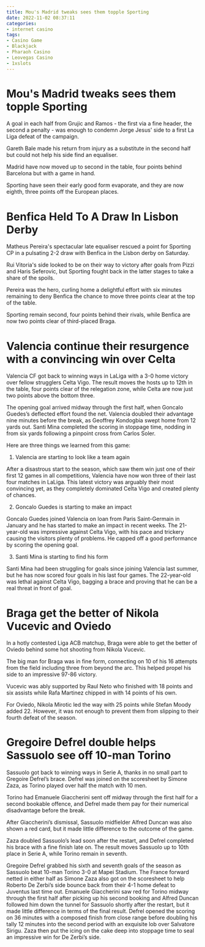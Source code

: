 ```yaml
---
title: Mou's Madrid tweaks sees them topple Sporting
date: 2022-11-02 08:37:11
categories:
- internet casino
tags:
- Casino Game
- Blackjack
- Pharaoh Casino
- Leovegas Casino
- 1xslots
---
```



#  Mou's Madrid tweaks sees them topple Sporting

A goal in each half from Grujic and Ramos - the first via a fine header, the second a penalty - was enough to condemn Jorge Jesus' side to a first La Liga defeat of the campaign.

Gareth Bale made his return from injury as a substitute in the second half but could not help his side find an equaliser.

Madrid have now moved up to second in the table, four points behind Barcelona but with a game in hand.

Sporting have seen their early good form evaporate, and they are now eighth, three points off the European places.

#  Benfica Held To A Draw In Lisbon Derby

Matheus Pereira's spectacular late equaliser rescued a point for Sporting CP in a pulsating 2-2 draw with Benfica in the Lisbon derby on Saturday.

Rui Vitoria's side looked to be on their way to victory after goals from Pizzi and Haris Seferovic, but Sporting fought back in the latter stages to take a share of the spoils.

Pereira was the hero, curling home a delightful effort with six minutes remaining to deny Benfica the chance to move three points clear at the top of the table.

Sporting remain second, four points behind their rivals, while Benfica are now two points clear of third-placed Braga.

#  Valencia continue their resurgence with a convincing win over Celta

Valencia CF got back to winning ways in LaLiga with a 3-0 home victory over fellow strugglers Celta Vigo. The result moves the hosts up to 12th in the table, four points clear of the relegation zone, while Celta are now just two points above the bottom three.

The opening goal arrived midway through the first half, when Goncalo Guedes’s deflected effort found the net. Valencia doubled their advantage nine minutes before the break, as Geoffrey Kondogbia swept home from 12 yards out. Santi Mina completed the scoring in stoppage time, nodding in from six yards following a pinpoint cross from Carlos Soler.

Here are three things we learned from this game:

1) Valencia are starting to look like a team again

After a disastrous start to the season, which saw them win just one of their first 12 games in all competitions, Valencia have now won three of their last four matches in LaLiga. This latest victory was arguably their most convincing yet, as they completely dominated Celta Vigo and created plenty of chances.

2) Goncalo Guedes is starting to make an impact

Goncalo Guedes joined Valencia on loan from Paris Saint-Germain in January and he has started to make an impact in recent weeks. The 21-year-old was impressive against Celta Vigo, with his pace and trickery causing the visitors plenty of problems. He capped off a good performance by scoring the opening goal.

3) Santi Mina is starting to find his form

Santi Mina had been struggling for goals since joining Valencia last summer, but he has now scored four goals in his last four games. The 22-year-old was lethal against Celta Vigo, bagging a brace and proving that he can be a real threat in front of goal.

#  Braga get the better of Nikola Vucevic and Oviedo

In a hotly contested Liga ACB matchup, Braga were able to get the better of Oviedo behind some hot shooting from Nikola Vucevic.

The big man for Braga was in fine form, connecting on 10 of his 16 attempts from the field including three from beyond the arc. This helped propel his side to an impressive 97-86 victory.

Vucevic was ably supported by Raul Neto who finished with 18 points and six assists while Rafa Martinez chipped in with 14 points of his own.

For Oviedo, Nikola Mirotic led the way with 25 points while Stefan Moody added 22. However, it was not enough to prevent them from slipping to their fourth defeat of the season.

#  Gregoire Defrel double helps Sassuolo see off 10-man Torino

Sassuolo got back to winning ways in Serie A, thanks in no small part to Gregoire Defrel’s brace. Defrel was joined on the scoresheet by Simone Zaza, as Torino played over half the match with 10 men.

Torino had Emanuele Giaccherini sent off midway through the first half for a second bookable offence, and Defrel made them pay for their numerical disadvantage before the break.

After Giaccherini’s dismissal, Sassuolo midfielder Alfred Duncan was also shown a red card, but it made little difference to the outcome of the game.

Zaza doubled Sassuolo’s lead soon after the restart, and Defrel completed his brace with a fine finish late on. The result moves Sassuolo up to 10th place in Serie A, while Torino remain in seventh. 

Gregoire Defrel grabbed his sixth and seventh goals of the season as Sassuolo beat 10-man Torino 3-0 at Mapei Stadium. 
The France forward netted in either half as Simone Zaza also got on the scoresheet to help Roberto De Zerbi’s side bounce back from their 4-1 home defeat to Juventus last time out. 
Emanuele Giaccherini saw red for Torino midway through the first half after picking up his second booking and Alfred Duncan followed him down the tunnel for Sassuolo shortly after the restart, but it made little difference in terms of the final result. 
Defrel opened the scoring on 36 minutes with a composed finish from close range before doubling his tally 12 minutes into the second period with an exquisite lob over Salvatore Sirigu. Zaza then put the icing on the cake deep into stoppage time to seal an impressive win for De Zerbi’s side.